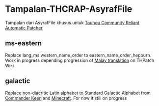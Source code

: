 # Tampalan-THCRAP-AsyrafFile
Tampalan dari AsyrafFile khusus untuk [Touhou Community Reliant Automatic Patcher](https://github.com/thpatch/thcrap)

## ms-eastern
Replace lang_ms western_name_order to eastern_name_order_hepburn. Work in progress depending progression of [Malay translation](https://www.thpatch.net/wiki/Portal:Ms) on THPatch Wiki

## galactic
Replace non-diacritic Latin alphabet to Standard Galactic Alphabet from [Commander Keen](https://en.wikipedia.org/wiki/Commander_Keen) and [Minecraft](https://en.wikipedia.org/wiki/Minecraft). For now it still on progress
